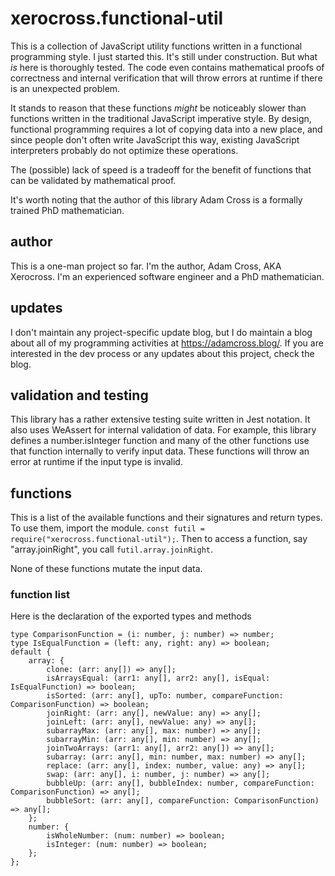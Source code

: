 # xerocross.functional-util

This is a collection of JavaScript utility functions written in a functional programming style.  I just started this.  It's still under construction.  But what _is_ here is thoroughly tested.  The code even contains mathematical proofs of correctness and internal verification that will throw errors at runtime if there is an unexpected problem.

It stands to reason that these functions _might_ be noticeably slower than functions written in the traditional JavaScript imperative style.  By design, functional programming requires a lot of copying data into a new place, and since people don't often write JavaScript this way, existing JavaScript interpreters probably do not optimize these operations.

The (possible) lack of speed is a tradeoff for the benefit of functions that can be validated by mathematical proof.

It's worth noting that the author of this library Adam Cross is a formally trained PhD mathematician.

## author

This is a one-man project so far.  I'm the author, Adam Cross, AKA Xerocross.  I'm an experienced software engineer and a PhD mathematician.

## updates

I don't maintain any project-specific  update blog, but I do maintain a blog about all of my programming activities at https://adamcross.blog/.  If you are interested in the dev process or any updates about this project, check the blog.

## validation and testing

This library has a rather extensive testing suite written in Jest notation.  It also uses WeAssert for internal validation of data.  For example, this library defines a number.isInteger function and many of the other functions use that function internally to verify input data.  These functions will throw an error at runtime if the input type is invalid. 

## functions

This is a list of the available functions and their signatures and return types.  To use them, import the module. ``const futil = require("xerocross.functional-util");``.  Then to access a function, say "array.joinRight", you call ``futil.array.joinRight``.

None of these functions mutate the input data.

### function list

Here is the declaration of the exported types and methods

```
type ComparisonFunction = (i: number, j: number) => number;
type IsEqualFunction = (left: any, right: any) => boolean;
default {
    array: {
        clone: (arr: any[]) => any[];
        isArraysEqual: (arr1: any[], arr2: any[], isEqual: IsEqualFunction) => boolean;
        isSorted: (arr: any[], upTo: number, compareFunction: ComparisonFunction) => boolean;
        joinRight: (arr: any[], newValue: any) => any[];
        joinLeft: (arr: any[], newValue: any) => any[];
        subarrayMax: (arr: any[], max: number) => any[];
        subarrayMin: (arr: any[], min: number) => any[];
        joinTwoArrays: (arr1: any[], arr2: any[]) => any[];
        subarray: (arr: any[], min: number, max: number) => any[];
        replace: (arr: any[], index: number, value: any) => any[];
        swap: (arr: any[], i: number, j: number) => any[];
        bubbleUp: (arr: any[], bubbleIndex: number, compareFunction: ComparisonFunction) => any[];
        bubbleSort: (arr: any[], compareFunction: ComparisonFunction) => any[];
    };
    number: {
        isWholeNumber: (num: number) => boolean;
        isInteger: (num: number) => boolean;
    };
};
```
